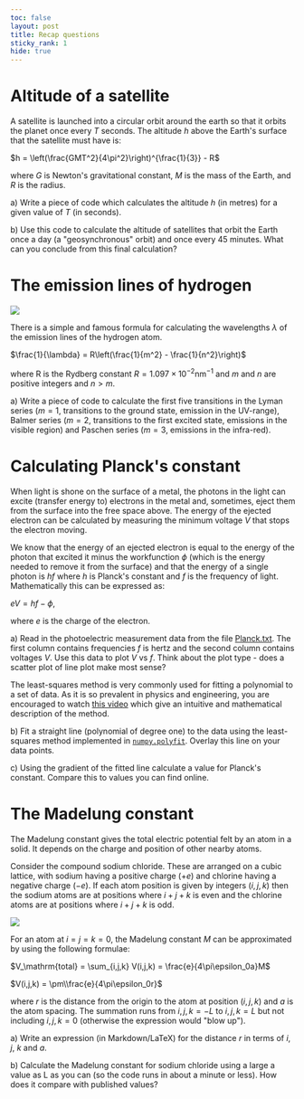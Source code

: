 ```yaml
---
toc: false
layout: post
title: Recap questions
sticky_rank: 1
hide: true
---
```


# Altitude of a satellite

A satellite is launched into a circular orbit around the earth so that it orbits the planet once every $T$ seconds. The altitude $h$ above the Earth's surface that the satellite must have is:

$h = \left(\frac{GMT^2}{4\pi^2}\right)^{\frac{1}{3}} - R$

where $G$ is Newton's gravitational constant, $M$ is the mass of the Earth, and $R$ is the radius.

a) Write a piece of code which calculates the altitude $h$ (in metres) for a given value of $T$ (in seconds).

b) Use this code to calculate the altitude of satellites that orbit the Earth once a day (a "geosynchronous" orbit) and once every 45 minutes. What can you conclude from this final calculation?

# The emission lines of hydrogen

![](https://nu-cem.github.io/CompPhys/images/hydrogen_emission.png)

There is a simple and famous formula for calculating the wavelengths $\lambda$ of the emission lines of the hydrogen atom.

$\frac{1}{\lambda} = R\left(\frac{1}{m^2} - \frac{1}{n^2}\right)$

where R is the Rydberg constant $R = 1.097\times 10^{-2}\mathrm{nm}^{-1}$ and $m$ and $n$ are positive integers and $n>m$.

a) Write a piece of code to calculate the first five transitions in the Lyman series ($m=1$, transitions to the ground state, emission in the UV-range), Balmer series ($m=2$, transitions to the first excited state, emissions in the visible region) and Paschen series ($m=3$, emissions in the infra-red).

# Calculating Planck's constant

When light is shone on the surface of a metal, the photons in the light can excite (transfer energy to) electrons in the metal and, sometimes, eject them from the surface into the free space above. The energy of the ejected electron can be calculated by measuring the minimum voltage $V$ that stops the electron moving.

We know that the energy of an ejected electron is equal to the energy of the photon that excited it minus the workfunction $\phi$ (which is the energy needed to remove it from the surface) and that the energy of a single photon is $hf$ where $h$ is Planck's constant and $f$ is the frequency of light. Mathematically this can be expressed as:

$eV = hf - \phi$,

where $e$ is the charge of the electron.

a) Read in the photoelectric measurement data from the file [Planck.txt](https://nu-cem.github.io/CompPhys/data/Planck.txt). The first column contains frequencies $f$ is hertz and the second column contains voltages $V$. Use this data to plot $V$ vs $f$. Think about the plot type - does a scatter plot of line plot make most sense?

The least-squares method is very commonly used for fitting a polynomial to a set of data. As it is so prevalent in physics and engineering, you are encouraged to watch [this video](https://www.youtube.com/watch?v=YwZYSTQs-Hk) which give an intuitive and mathematical description of the method. 

b) Fit a straight line (polynomial of degree one) to the data using the least-squares method implemented in [`numpy.polyfit`](https://numpy.org/doc/stable/reference/generated/numpy.polyfit.html). Overlay this line on your data points. 

c) Using the gradient of the fitted line calculate a value for Planck's constant. Compare this to values you can find online.

# The Madelung constant

The Madelung constant gives the total electric potential felt by an atom in a solid. It depends on the charge and position of other nearby atoms.

Consider the compound sodium chloride. These are arranged on a cubic lattice, with sodium having a positive charge ($+e$) and chlorine having a negative charge ($-e$). If each atom position is given by integers $(i,j,k)$ then the sodium atoms are at positions where $i+j+k$ is even and the chlorine atoms are at positions where $i+j+k$ is odd.

![](https://nu-cem.github.io/CompPhys/images/NaCl.png)

For an atom at $i=j=k=0$, the Madelung constant $M$ can be approximated by using the following formulae:

$V_\mathrm{total} = \sum_{i,j,k} V(i,j,k) = \frac{e}{4\pi\epsilon_0a}M$

$V(i,j,k) = \pm\\frac{e}{4\pi\epsilon_0r}$

where $r$ is the distance from the origin to the atom at position $(i,j,k)$ and $a$ is the atom spacing. The summation runs from $i,j,k=-L$ to $i,j,k=L$ but not including $i,j,k=0$ (otherwise the expression would "blow up").

a) Write an expression (in Markdown/LaTeX) for the distance $r$ in terms of $i$, $j$, $k$ and $a$.

b) Calculate the Madelung constant for sodium chloride using a large a value as L as you can (so the code runs in about a minute or less). How does it compare with published values?
